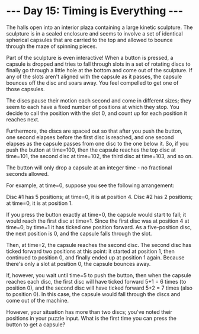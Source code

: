 # --- Day 15: Timing is Everything ---

   The halls open into an interior plaza containing a large kinetic
   sculpture. The sculpture is in a sealed enclosure and seems to involve a
   set of identical spherical capsules that are carried to the top and
   allowed to bounce through the maze of spinning pieces.

   Part of the sculpture is even interactive! When a button is pressed, a
   capsule is dropped and tries to fall through slots in a set of rotating
   discs to finally go through a little hole at the bottom and come out of
   the sculpture. If any of the slots aren't aligned with the capsule as it
   passes, the capsule bounces off the disc and soars away. You feel
   compelled to get one of those capsules.

   The discs pause their motion each second and come in different sizes; they
   seem to each have a fixed number of positions at which they stop. You
   decide to call the position with the slot 0, and count up for each
   position it reaches next.

   Furthermore, the discs are spaced out so that after you push the button,
   one second elapses before the first disc is reached, and one second
   elapses as the capsule passes from one disc to the one below it. So, if
   you push the button at time=100, then the capsule reaches the top disc at
   time=101, the second disc at time=102, the third disc at time=103, and so
   on.

   The button will only drop a capsule at an integer time - no fractional
   seconds allowed.

   For example, at time=0, suppose you see the following arrangement:

 Disc #1 has 5 positions; at time=0, it is at position 4.
 Disc #2 has 2 positions; at time=0, it is at position 1.

   If you press the button exactly at time=0, the capsule would start to
   fall; it would reach the first disc at time=1. Since the first disc was at
   position 4 at time=0, by time=1 it has ticked one position forward. As a
   five-position disc, the next position is 0, and the capsule falls through
   the slot.

   Then, at time=2, the capsule reaches the second disc. The second disc has
   ticked forward two positions at this point: it started at position 1, then
   continued to position 0, and finally ended up at position 1 again. Because
   there's only a slot at position 0, the capsule bounces away.

   If, however, you wait until time=5 to push the button, then when the
   capsule reaches each disc, the first disc will have ticked forward 5+1 = 6
   times (to position 0), and the second disc will have ticked forward 5+2 =
   7 times (also to position 0). In this case, the capsule would fall through
   the discs and come out of the machine.

   However, your situation has more than two discs; you've noted their
   positions in your puzzle input. What is the first time you can press the
   button to get a capsule?

